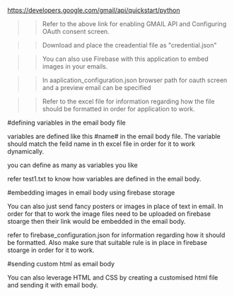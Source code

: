 https://developers.google.com/gmail/api/quickstart/python
 
>>Refer to the above link for enabling GMAIL API and Configuring OAuth consent screen.

>>Download and place the creadential file as "credential.json"

>>You can also use Firebase with this application to embed images in your emails.

>>In aaplication_configuration.json browser path for oauth screen and a preview email can be specified

>>Refer to the excel file for information regarding how the file should be formatted in order for application to work.



#defining variables in the email body file 

variables are defined like this #name# in the email body file. The variable should match the 
feild name in th excel file in order for it to work dynamically.

you can define as many as variables you like

refer test1.txt to know how variables are defined in the email body.

#embedding images in email body using firebase storage

You can also just send fancy posters or images in place of text in email. In order for that to work the image files
need to be uploaded on firebase stoarge then their link would be embedded in the email body.

refer to firebase_configuration.json for information regarding how it should be formatted. Also make sure that
suitable rule is in place in firebase stoarge in order for it to work.


#sending custom html as email body

You can also leverage HTML and CSS by creating a customised html file and sending it with email body.
